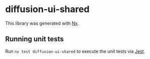 # diffusion-ui-shared

This library was generated with [Nx](https://nx.dev).

## Running unit tests

Run `nx test diffusion-ui-shared` to execute the unit tests via [Jest](https://jestjs.io).

